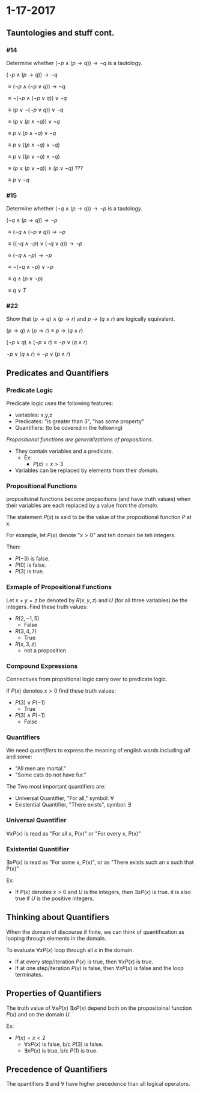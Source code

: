 # 1-17-2017
## Tauntologies and stuff cont.
### #14
Determine whether $(\neg p \land (p \rightarrow q)) \rightarrow \neg q$ is a tautology.

$(\neg p \land (p \rightarrow q)) \rightarrow \neg q$

$\equiv(\neg p \land (\neg p \lor q)) \rightarrow \neg q$

$\equiv \neg (\neg p \land(\neg p \lor q)) \lor \neg q$

$\equiv (p \lor \neg(\neg p \lor q))\lor \neg q$

$\equiv (p \lor (p \land \neg q)) \lor \neg q$

$\equiv p \lor (p \land \neg q) \lor \neg q$

$\equiv p \lor ((p \land \neg q) \lor \neg q)$

$\equiv p \lor ((p \lor \neg q) \land \neg q)$

$\equiv (p \lor(p\lor \neg q)) \land (p \lor \neg q)$ ???

$\equiv p \lor \neg q$


### #15
Determine whether $(\neg q \land (p \rightarrow q)) \rightarrow \neg p$ is a tautology.

$(\neg q \land (p \rightarrow q)) \rightarrow \neg p$

$\equiv(\neg q \land (\neg p \lor q)) \rightarrow \neg p$

$\equiv((\neg q \land \neg p) \lor (\neg q \lor q)) \rightarrow \neg p$

$\equiv(\neg q \land \neg p) \rightarrow \neg p$

$\equiv \neg (\neg q \land \neg p) \lor \neg p$

$\equiv q \land (p \lor \neg p)$

$\equiv q \lor T$

### #22
Show that
$(p\rightarrow q) \land (p \rightarrow r)$
and
$p \rightarrow (q \land r)$
are logically equivalent.

$(p\rightarrow q) \land (p \rightarrow r) \equiv p \rightarrow (q \land r)$

$(\neg p \lor q) \land (\neg p \lor r) \equiv \neg p \lor (q \land r)$

$\neg p \lor (q \land r) \equiv \neg p \lor (p \land r)$

## Predicates and Quantifiers

### Predicate Logic
Predicate logic uses the following features:
* variables: x,y,z
* Predicates: "is greater than 3", "has some property"
* Quantifiers: (to be covered in the following)

*Propositional functions are generalizations of propositions.*
* They contain variables and a predicate.
  * Ex:
    * $P(x)=x>3$
* Variables can be replaced by elements from their *domain*.

### Propositional Functions
propositoinal functions become propsoitions (and have truth values) when their variables are each replaced by a value from the *domain*.

The statement $P(x)$ is said to be the value of the propositional funciton $P$ at $x$.

For example, let $P(x)$ denote "$x>0$" and teh domain be teh integers.

Then:
* $P(-3)$ is false.
* $P(0)$ is false.
* $P(3)$ is true.

### Exmaple of Propositional Functions
Let $x+y=z$ be denoted by $R(x,y,z)$ and $U$ (for all three variables) be the integers. Find these truth values:
* $R(2,-1,5)$
  * False
* $R(3,4,7)$
  * True
* $R(x,3,z)$
  * not a proposition

### Compound Expressions
Connectives from propsitional logic carry over to predicate logic.

If $P(x)$ denotes $x>0$ find these truth values:
* $P(3)\lor P(-1)$
  * True
* $P(3) \land P(-1)$
  * False

### Quantifiers
We need *quantifiers* to express the meaning of english words including *all* and *some*:
* "All men are mortal."
* "Some cats do not have fur."

The Two most important quantifiers are:
* Universal Quantifier, "For all," symbol: $\forall$
* Existential Quantifier, "There exists", symbol: $\exists$

### Universal Quantifier
$\forall x P(x)$ is read as "For all x, P(x)" or "For every x, P(x)"

### Existential Quantifier
$\exists x P(x)$ is read as "For some x, P(x)", or as "There exists such an x such that P(x)"

Ex:
* If $P(x)$ denotes $x>0$ and $U$ is the integers, then $\exists x P(x)$ is true. it is also true if $U$ is the positive integers.

## Thinking about Quantifiers
When the domain of discourse if finite, we can think of quantification as looping through elements in the domain.

To evaluate $\forall x P(x)$ loop through all *x* in the domain.
* If at every step/iteration $P(x)$ is true, then $\forall x P(x)$ is true.
* If at one step/iteration $P(x)$ is false, then $\forall x P(x)$ is false and the loop terminates.

## Properties of Quantifiers
The truth value of $\forall x P(x)$ $\exists x P(x)$ depend both on the propositoinal function $P(x)$ and on the domain $U$.

Ex:
* $P(x)=x<2$
  * $\forall x P(x)$ is false, b/c $P(3)$ is false.
  * $\exists x P(x)$ is true, b/c $P(1)$ is true.

## Precedence of Quantifiers
The quantifiers $\exists$ and $\forall$ have higher precedence than all logical operators.
